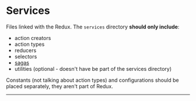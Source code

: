 # Services

Files linked with the Redux.
The `services` directory **should only include**:

-   action creators
-   action types
-   reducers
-   selectors
-   [sagas](sagas/README.md)
-   utilities (optional - doesn't have be part of the services directory)

Constants (not talking about action types) and configurations should be placed separately, they aren't part of Redux.

---
